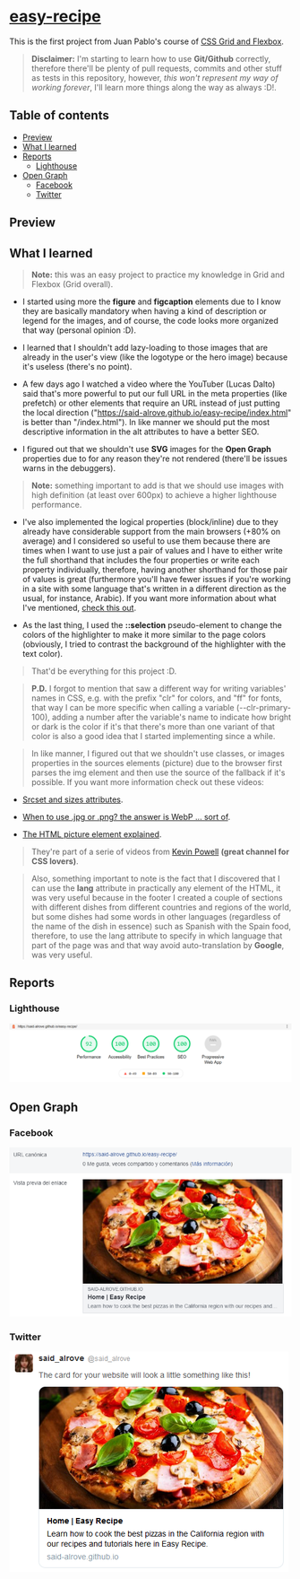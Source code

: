 # [easy-recipe](https://said-alrove.github.io/easy-recipe/)
This is the first project from Juan Pablo's course of [CSS Grid and Flexbox](https://www.udemy.com/course/css-grid-y-flexbox-la-guia-definitiva-crea-10-proyectos/).

> **Disclaimer:** I'm starting to learn how to use **Git/Github** correctly, therefore there'll be plenty of pull requests, commits and other stuff as tests in this repository, however, *this won't represent my way of working forever*, I'll learn more things along the way as always :D!.

## Table of contents
* [Preview](#preview)
* [What I learned](#what-i-learned)
* [Reports](#reports)
    - [Lighthouse](#lighthouse)
* [Open Graph](#open-graph)
    - [Facebook](#facebook)
    - [Twitter](#twitter)

## Preview

## What I learned
> **Note:** this was an easy project to practice my knowledge in Grid and Flexbox (Grid overall).

* I started using more the **figure** and **figcaption** elements due to I know they are basically mandatory when having a kind of description or legend for the images, and of course, the code looks more organized that way (personal opinion :D).

* I learned that I shouldn't add lazy-loading to those images that are already in the user's view (like the logotype or the hero image) because it's useless (there's no point).

* A few days ago I watched a video where the YouTuber (Lucas Dalto) said that's more powerful to put our full URL in the meta properties (like prefetch) or other elements that require an URL instead of just putting the local direction ("https://said-alrove.github.io/easy-recipe/index.html" is better than "/index.html"). In like manner we should put the most descriptive information in the alt attributes to have a better SEO.

* I figured out that we shouldn't use **SVG** images for the **Open Graph** properties due to for any reason they're not rendered (there'll be issues warns in the debuggers).

> **Note:** something important to add is that we should use images with high definition (at least over 600px) to achieve a higher lighthouse performance.

* I've also implemented the logical properties (block/inline) due to they already have considerable support from the main browsers (+80% on average) and I considered so useful to use them because there are times when I want to use just a pair of values and I have to either write the full shorthand that includes the four properties or write each property individually, therefore, having another shorthand for those pair of values is great (furthermore you'll have fewer issues if you're working in a site with some language that's written in a different direction as the usual, for instance, Arabic). If you want more information about what I've mentioned, [check this out](https://www.youtube.com/watch?v=kzvmaVik4mA).

* As the last thing, I used the **::selection** pseudo-element to change the colors of the highlighter to make it more similar to the page colors (obviously, I tried to contrast the background of the highlighter with the text color).

> That'd be everything for this project :D.

> **P.D.** I forgot to mention that saw a different way for writing variables' names in CSS, e.g. with the prefix "clr" for colors, and "ff" for fonts, that way I can be more specific when calling a variable (--clr-primary-100), adding a number after the variable's name to indicate how bright or dark is the color if it's that there's more than one variant of that color is also a good idea that I started implementing since a while.

> In like manner, I figured out that we shouldn't use classes, or images properties in the sources elements (picture) due to the browser first parses the img element and then use the source of the fallback if it's possible. If you want more information check out these videos: 

   - [Srcset and sizes attributes](https://www.youtube.com/watch?v=2QYpkrX2N48&t=1s). 
  
   - [When to use .jpg or .png? the answer is WebP ... sort of](https://www.youtube.com/watch?v=Z_28syzkv-0).
  
   - [The HTML picture element explained](https://www.youtube.com/watch?v=Rik3gHT24AM&t=1025s). 
  
> They're part of a serie of videos from [Kevin Powell](https://www.youtube.com/user/KepowOb) **(great channel for CSS lovers)**.

> Also, something important to note is the fact that I discovered that I can use the **lang** attribute in practically any element of the HTML, it was very useful because in the footer I created a couple of sections with different dishes from different countries and regions of the world, but some dishes had some words in other languages (regardless of the name of the dish in essence) such as Spanish with the Spain food, therefore, to use the lang attribute to specify in which language that part of the page was and that way avoid auto-translation by **Google**, was very useful.

## Reports

### Lighthouse
![](readme/lighthouse.png)

## Open Graph

### Facebook
![](readme/facebook.png)

### Twitter
![](readme/twitter.png)
